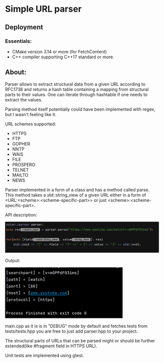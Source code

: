 # Simple URL parser

## Deployment

### Essentials: 

* CMake version 3.14 or more (for FetchContent)
* C++ compiler supporting C++17 standard or more.

## About:
Parser allows to extract structural data from a given URL according to RFC1738 and returns a hash table containing a mapping 
from structural parts to their values. One can iterate through hashtable if one needs to extract the values. 

Parsing method itself potentially could have been implemented with regex, but I wasn't feeling like it.

URL schemes supported:
* HTTPS
* FTP
* GOPHER
* NNTP
* WAIS
* FILE
* PROSPERO
* TELNET
* MAILTO
* NEWS

Parser implemented in a form of a class and has a method called parse. This method takes a std::string_view of a given URL either in a
form of <URL:\<scheme>:\<scheme-specific-part>> or just \<scheme>:\<scheme-specific-part>.

API description:


![img.png](images/img.png)

Output: 


![img.png](images/img_1.png)

main.cpp as it is is in "DEBUG" mode by default and fetches tests from tests/tests.hpp you are free to just add parser.hpp to your project.

The structural parts of URLs that can be parsed might or should be further extended(like #fragment field in HTTPS URL).

Unit tests are implemented using gtest.
